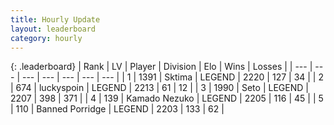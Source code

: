 ```yaml
---
title: Hourly Update
layout: leaderboard
category: hourly
---
```


{: .leaderboard}
| Rank | LV | Player | Division | Elo | Wins | Losses |
| --- | --- | --- | --- | --- | --- | --- |
| <span data-change="0">1</span> | 1391 | <span title="ID: 353063">Sktima</span> | LEGEND | <span data-change="0">2220</span> | <span data-change="0">127</span> | <span data-change="0">34</span> |
| <span data-change="0">2</span> | 674 | <span title="ID: 512212">luckyspoin</span> | LEGEND | <span data-change="0">2213</span> | <span data-change="0">61</span> | <span data-change="0">12</span> |
| <span data-change="4">3</span> | 1990 | <span title="ID: 326285">Seto</span> | LEGEND | <span data-change="22">2207</span> | <span data-change="4">398</span> | <span data-change="0">371</span> |
| <span data-change="-1">4</span> | 139 | <span title="ID: 665001">Kamado Nezuko</span> | LEGEND | <span data-change="0">2205</span> | <span data-change="0">116</span> | <span data-change="0">45</span> |
| <span data-change="-1">5</span> | 110 | <span title="ID: 659170">Banned Porridge</span> | LEGEND | <span data-change="0">2203</span> | <span data-change="0">133</span> | <span data-change="0">62</span> |